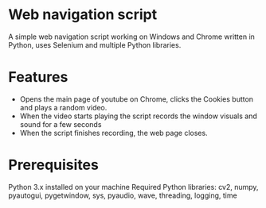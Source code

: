 # Web navigation script
A simple web navigation script working on Windows and Chrome written in Python, uses Selenium and multiple Python libraries.

# Features
- Opens the main page of youtube on Chrome, clicks the Cookies button and plays a random video.
- When the video starts playing the script records the window visuals and sound for a few seconds
- When the script finishes recording, the web page closes.

# Prerequisites
Python 3.x installed on your machine
Required Python libraries: cv2, numpy, pyautogui, pygetwindow, sys, pyaudio, wave, threading, logging, time
